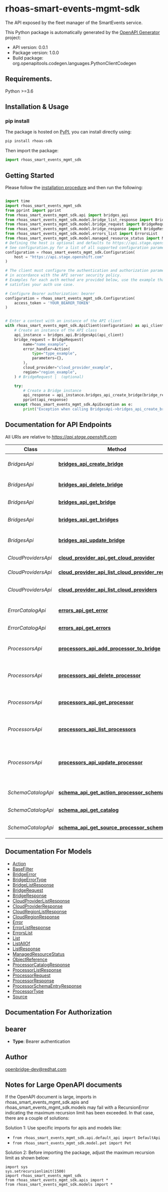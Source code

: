 # rhoas-smart-events-mgmt-sdk
The API exposed by the fleet manager of the SmartEvents service.

This Python package is automatically generated by the [OpenAPI Generator](https://openapi-generator.tech) project:

- API version: 0.0.1
- Package version: 1.0.0
- Build package: org.openapitools.codegen.languages.PythonClientCodegen

## Requirements.

Python >=3.6

## Installation & Usage
### pip install

The package is hosted on [PyPI](https://pypi.org/project/rhoas-sdks/), you can install directly using:

```sh
pip install rhoas-sdk
```

Then import the package:
```python
import rhoas_smart_events_mgmt_sdk
```

## Getting Started

Please follow the [installation procedure](#installation--usage) and then run the following:

```python

import time
import rhoas_smart_events_mgmt_sdk
from pprint import pprint
from rhoas_smart_events_mgmt_sdk.api import bridges_api
from rhoas_smart_events_mgmt_sdk.model.bridge_list_response import BridgeListResponse
from rhoas_smart_events_mgmt_sdk.model.bridge_request import BridgeRequest
from rhoas_smart_events_mgmt_sdk.model.bridge_response import BridgeResponse
from rhoas_smart_events_mgmt_sdk.model.errors_list import ErrorsList
from rhoas_smart_events_mgmt_sdk.model.managed_resource_status import ManagedResourceStatus
# Defining the host is optional and defaults to https://api.stage.openshift.com
# See configuration.py for a list of all supported configuration parameters.
configuration = rhoas_smart_events_mgmt_sdk.Configuration(
    host = "https://api.stage.openshift.com"
)

# The client must configure the authentication and authorization parameters
# in accordance with the API server security policy.
# Examples for each auth method are provided below, use the example that
# satisfies your auth use case.

# Configure Bearer authorization: bearer
configuration = rhoas_smart_events_mgmt_sdk.Configuration(
    access_token = 'YOUR_BEARER_TOKEN'
)


# Enter a context with an instance of the API client
with rhoas_smart_events_mgmt_sdk.ApiClient(configuration) as api_client:
    # Create an instance of the API class
    api_instance = bridges_api.BridgesApi(api_client)
    bridge_request = BridgeRequest(
        name="name_example",
        error_handler=Action(
            type="type_example",
            parameters={},
        ),
        cloud_provider="cloud_provider_example",
        region="region_example",
    ) # BridgeRequest |  (optional)

    try:
        # Create a Bridge instance
        api_response = api_instance.bridges_api_create_bridge(bridge_request=bridge_request)
        pprint(api_response)
    except rhoas_smart_events_mgmt_sdk.ApiException as e:
        print("Exception when calling BridgesApi->bridges_api_create_bridge: %s\n" % e)
```

## Documentation for API Endpoints

All URIs are relative to *https://api.stage.openshift.com*

Class | Method | HTTP request | Description
------------ | ------------- | ------------- | -------------
*BridgesApi* | [**bridges_api_create_bridge**](docs/BridgesApi.md#bridges_api_create_bridge) | **POST** /api/smartevents_mgmt/v1/bridges | Create a Bridge instance
*BridgesApi* | [**bridges_api_delete_bridge**](docs/BridgesApi.md#bridges_api_delete_bridge) | **DELETE** /api/smartevents_mgmt/v1/bridges/{bridgeId} | Delete a Bridge instance
*BridgesApi* | [**bridges_api_get_bridge**](docs/BridgesApi.md#bridges_api_get_bridge) | **GET** /api/smartevents_mgmt/v1/bridges/{bridgeId} | Get a Bridge instance
*BridgesApi* | [**bridges_api_get_bridges**](docs/BridgesApi.md#bridges_api_get_bridges) | **GET** /api/smartevents_mgmt/v1/bridges | Get the list of Bridge instances
*BridgesApi* | [**bridges_api_update_bridge**](docs/BridgesApi.md#bridges_api_update_bridge) | **PUT** /api/smartevents_mgmt/v1/bridges/{bridgeId} | Update a Bridge instance
*CloudProvidersApi* | [**cloud_provider_api_get_cloud_provider**](docs/CloudProvidersApi.md#cloud_provider_api_get_cloud_provider) | **GET** /api/smartevents_mgmt/v1/cloud_providers/{id} | Get Cloud Provider.
*CloudProvidersApi* | [**cloud_provider_api_list_cloud_provider_regions**](docs/CloudProvidersApi.md#cloud_provider_api_list_cloud_provider_regions) | **GET** /api/smartevents_mgmt/v1/cloud_providers/{id}/regions | List Supported Cloud Regions.
*CloudProvidersApi* | [**cloud_provider_api_list_cloud_providers**](docs/CloudProvidersApi.md#cloud_provider_api_list_cloud_providers) | **GET** /api/smartevents_mgmt/v1/cloud_providers | List Supported Cloud Providers.
*ErrorCatalogApi* | [**errors_api_get_error**](docs/ErrorCatalogApi.md#errors_api_get_error) | **GET** /api/smartevents_mgmt/v1/errors/{id} | Get an error from the error catalog.
*ErrorCatalogApi* | [**errors_api_get_errors**](docs/ErrorCatalogApi.md#errors_api_get_errors) | **GET** /api/smartevents_mgmt/v1/errors | Get the list of errors.
*ProcessorsApi* | [**processors_api_add_processor_to_bridge**](docs/ProcessorsApi.md#processors_api_add_processor_to_bridge) | **POST** /api/smartevents_mgmt/v1/bridges/{bridgeId}/processors | Create a Processor of a Bridge instance
*ProcessorsApi* | [**processors_api_delete_processor**](docs/ProcessorsApi.md#processors_api_delete_processor) | **DELETE** /api/smartevents_mgmt/v1/bridges/{bridgeId}/processors/{processorId} | Delete a Processor of a Bridge instance
*ProcessorsApi* | [**processors_api_get_processor**](docs/ProcessorsApi.md#processors_api_get_processor) | **GET** /api/smartevents_mgmt/v1/bridges/{bridgeId}/processors/{processorId} | Get a Processor of a Bridge instance
*ProcessorsApi* | [**processors_api_list_processors**](docs/ProcessorsApi.md#processors_api_list_processors) | **GET** /api/smartevents_mgmt/v1/bridges/{bridgeId}/processors | Get the list of Processors of a Bridge instance
*ProcessorsApi* | [**processors_api_update_processor**](docs/ProcessorsApi.md#processors_api_update_processor) | **PUT** /api/smartevents_mgmt/v1/bridges/{bridgeId}/processors/{processorId} | Update a Processor instance Filter definition or Transformation template.
*SchemaCatalogApi* | [**schema_api_get_action_processor_schema**](docs/SchemaCatalogApi.md#schema_api_get_action_processor_schema) | **GET** /api/smartevents_mgmt/v1/schemas/actions/{id} | Get action processor schema
*SchemaCatalogApi* | [**schema_api_get_catalog**](docs/SchemaCatalogApi.md#schema_api_get_catalog) | **GET** /api/smartevents_mgmt/v1/schemas | Get processor catalog
*SchemaCatalogApi* | [**schema_api_get_source_processor_schema**](docs/SchemaCatalogApi.md#schema_api_get_source_processor_schema) | **GET** /api/smartevents_mgmt/v1/schemas/sources/{id} | Get source processor schema


## Documentation For Models

 - [Action](docs/Action.md)
 - [BaseFilter](docs/BaseFilter.md)
 - [BridgeError](docs/BridgeError.md)
 - [BridgeErrorType](docs/BridgeErrorType.md)
 - [BridgeListResponse](docs/BridgeListResponse.md)
 - [BridgeRequest](docs/BridgeRequest.md)
 - [BridgeResponse](docs/BridgeResponse.md)
 - [CloudProviderListResponse](docs/CloudProviderListResponse.md)
 - [CloudProviderResponse](docs/CloudProviderResponse.md)
 - [CloudRegionListResponse](docs/CloudRegionListResponse.md)
 - [CloudRegionResponse](docs/CloudRegionResponse.md)
 - [Error](docs/Error.md)
 - [ErrorListResponse](docs/ErrorListResponse.md)
 - [ErrorsList](docs/ErrorsList.md)
 - [List](docs/List.md)
 - [ListAllOf](docs/ListAllOf.md)
 - [ListResponse](docs/ListResponse.md)
 - [ManagedResourceStatus](docs/ManagedResourceStatus.md)
 - [ObjectReference](docs/ObjectReference.md)
 - [ProcessorCatalogResponse](docs/ProcessorCatalogResponse.md)
 - [ProcessorListResponse](docs/ProcessorListResponse.md)
 - [ProcessorRequest](docs/ProcessorRequest.md)
 - [ProcessorResponse](docs/ProcessorResponse.md)
 - [ProcessorSchemaEntryResponse](docs/ProcessorSchemaEntryResponse.md)
 - [ProcessorType](docs/ProcessorType.md)
 - [Source](docs/Source.md)


## Documentation For Authorization


## bearer

- **Type**: Bearer authentication


## Author

openbridge-dev@redhat.com


## Notes for Large OpenAPI documents
If the OpenAPI document is large, imports in rhoas_smart_events_mgmt_sdk.apis and rhoas_smart_events_mgmt_sdk.models may fail with a
RecursionError indicating the maximum recursion limit has been exceeded. In that case, there are a couple of solutions:

Solution 1:
Use specific imports for apis and models like:
- `from rhoas_smart_events_mgmt_sdk.api.default_api import DefaultApi`
- `from rhoas_smart_events_mgmt_sdk.model.pet import Pet`

Solution 2:
Before importing the package, adjust the maximum recursion limit as shown below:
```
import sys
sys.setrecursionlimit(1500)
import rhoas_smart_events_mgmt_sdk
from rhoas_smart_events_mgmt_sdk.apis import *
from rhoas_smart_events_mgmt_sdk.models import *
```

